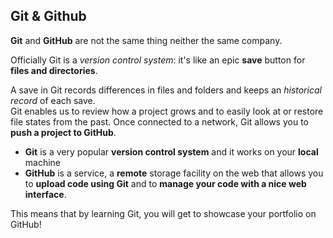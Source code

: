 ## Git & Github

**Git** and **GitHub** are not the same thing neither the same company.

Officially Git is a *version control system*: it's like an epic **save** button for **files and directories**.

A save in Git records differences in files and folders and keeps an *historical record* of each save.<br>
Git enables us to review how a project grows and to easily look at or restore file states from the past.
Once connected to a network, Git allows you to **push a project to GitHub**.

- **Git** is a very popular **version control system** and it works on your **local** machine
- **GitHub** is a service, a **remote** storage facility on the web that allows you to **upload code using Git** and to **manage your code with a nice web interface**.<br>

This means that by learning Git, you will get to showcase your portfolio on GitHub!
